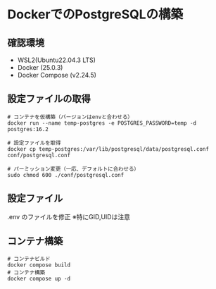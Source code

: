 # DockerでのPostgreSQLの構築

## 確認環境
- WSL2(Ubuntu22.04.3 LTS)
- Docker (25.0.3)
- Docker Compose (v2.24.5)

## 設定ファイルの取得
```
# コンテナを仮構築（バージョンはenvと合わせる）
docker run --name temp-postgres -e POSTGRES_PASSWORD=temp -d postgres:16.2

# 設定ファイルを取得
docker cp temp-postgres:/var/lib/postgresql/data/postgresql.conf conf/postgresql.conf 

# パーミッション変更（一応、デフォルトに合わせる）
sudo chmod 600 ./conf/postgresql.conf 
```

## 設定ファイル
.env のファイルを修正
※特にGID,UIDは注意

## コンテナ構築
```
# コンテナビルド
docker compose build
# コンテナ構築
docker compose up -d
```
